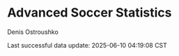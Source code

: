 # Advanced Soccer Statistics
Denis Ostroushko

<!-- gfm -->

Last successful data update: 2025-06-10 04:19:08 CST
